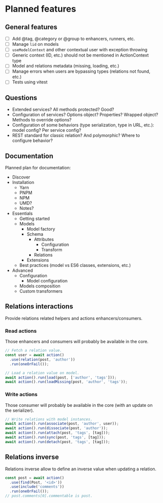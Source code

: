 # Planned features

## General features

- [ ] Add @tag, @category or @group to enhancers, runners, etc.
- [ ] Manage `lid` on models
- [ ] `useModelContext` and other contextual user with exception throwing
- [ ] Generic context (ID, etc.) should not be mentioned in ActionContext type
- [ ] Model and relations metadata (missing, loading, etc.)
- [ ] Manage errors when users are bypassing types (relations not found, etc.)
- [ ] Tests using vitest

## Questions

- Extended services? All methods protected? Good?
- Configuration of services? Options object? Properties? Wrapped object? Methods
  to override options?
- Configuration of some behaviors (type serialization, type in URL, etc.): model
  config? Per service config?
- REST standard for classic relation? And polymorphic? Where to configure
  behavior?

## Documentation

Planned plan for documentation:

- Discover
- Installation
    - Yarn
    - PNPM
    - NPM
    - UMD?
    - Notes?
- Essentials
    - Getting started
    - Models
        - Model factory
        - Schema
            - Attributes
                - Configuration
                - Transform
            - Relations
        - Extensions
    - Best practices (model vs ES6 classes, extensions, etc.)
- Advanced
    - Configuration
        - Model configuration
    - Models composition
    - Custom transformers

## Relations interactions

Provide relations related helpers and actions enhancers/consumers.

### Read actions

Those enhancers and consumers will probably be available in the core.

```ts
// Fetch a relation value.
const user = await action()
  .use(relation(post, 'author'))
  .run(oneOrFail());

// Load a relation value on model.
await action().run(load(post, ['author', 'tags']));
await action().run(loadMissing(post, 'author', 'tags'));
```

### Write actions

Those consumer will probably be available in the core (with an update on the
serializer).

```ts
// Write relations with model instances.
await action().run(associate(post, 'author', user));
await action().run(dissociate(post, 'author'));
await action().run(attach(post, 'tags', [tag]));
await action().run(sync(post, 'tags', [tag]));
await action().run(detach(post, 'tags', [tag]));
```

## Relations inverse

Relations inverse allow to define an inverse value when updating a relation.

```ts
const post = await action()
  .use(find(Post, '<id>'))
  .use(include('comments'))
  .run(oneOrFail());
// post.comments[0].commentable is post.
```
